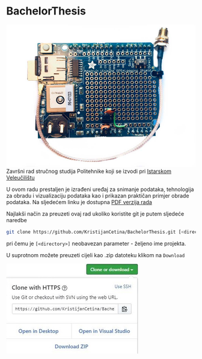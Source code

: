 # BachelorThesis
![Hardwareski sklop](/resources/HardwareSetup.jpg "Hardwareski sklop")
Završni rad stručnog studija Politehnike koji se izvodi pri [Istarskom Veleučilištu](https://www.iv.hr/)

U ovom radu prestaljen je izrađeni uređaj za snimanje podataka, tehnologija za obradu i vizualizaciju podataka kao i prikazan praktičan primjer obrade podataka.
Na sljedećem linku je dostupna [PDF verzija rada](https://github.com/KristijanCetina/BachelorThesis/blob/master/LaTeX/Zavr%C5%A1niRad-KristijanCetina.pdf)

Najlakši način za preuzeti ovaj rad ukoliko koristite git je putem sljedeće naredbe
``` bash
git clone https://github.com/KristijanCetina/BachelorThesis.git [<directory>]
```
pri čemu je `[<directory>]` neobavezan parameter - željeno ime projekta.

U suprotnom možete preuzeti cijeli kao .zip datoteku klikom na `Download`

![Download](/resources/DownloadRepository.jpg "Download")